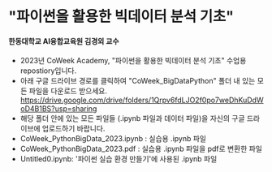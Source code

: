 # "파이썬을 활용한 빅데이터 분석 기초"
#### 한동대학교 AI융합교육원 김경외 교수

- 2023년 CoWeek Academy, "파이썬을 활용한 빅데이터 분석 기초" 수업용 repostiory입니다.
- 아래 구글 드라이브 경로를 클릭하여 "CoWeek_BigDataPython" 폴더 내 있는 모든 파일을 다운로드 받으세요.
https://drive.google.com/drive/folders/1Qrpv6fdLJO2f0po7weDhKuDdWoD4B1BS?usp=sharing
- 해당 폴더 안에 있는 모든 파일들 (.ipynb 파일과 데이터 파일)을 자신의 구글 드라이브에 업로드하기 바랍니다.
- CoWeek_PythonBigData_2023.ipynb : 실습용 .ipynb 파일
- CoWeek_PythonBigData_2023.pdf : 실습용 .ipynb 파일을 pdf로 변환한 파일
- Untitled0.ipynb: '파이썬 실습 환경 만들기'에 사용된 .ipynb 파일

